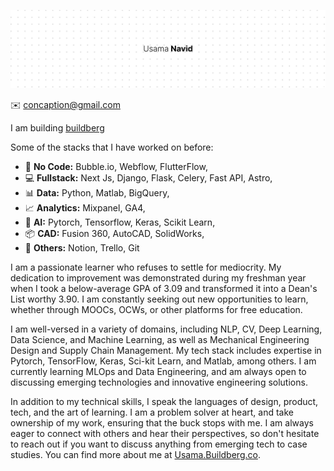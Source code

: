 ![banner](/Assets/banner.png)



✉️ concaption@gmail.com


I am building [buildberg](https://buildberg.co/)

Some of the stacks that I have worked on before:
* 🙌 **No Code:** Bubble.io, Webflow, FlutterFlow,
* ‍💻 **Fullstack:** Next Js, Django, Flask, Celery, Fast API, Astro,
* 📊 **Data:** Python, Matlab, BigQuery,
* 📈 **Analytics:** Mixpanel, GA4,
* 🤖 **AI:** Pytorch, Tensorflow, Keras, Scikit Learn,
* 📦 **CAD:** Fusion 360, AutoCAD, SolidWorks,
* 🐛 **Others:** Notion, Trello, Git

I am a passionate learner who refuses to settle for mediocrity. My dedication to improvement was demonstrated during my freshman year when I took a below-average GPA of 3.09 and transformed it into a Dean's List worthy 3.90. I am constantly seeking out new opportunities to learn, whether through MOOCs, OCWs, or other platforms for free education.

I am well-versed in a variety of domains, including NLP, CV, Deep Learning, Data Science, and Machine Learning, as well as Mechanical Engineering Design and Supply Chain Management. My tech stack includes expertise in Pytorch, TensorFlow, Keras, Sci-kit Learn, and Matlab, among others. I am currently learning MLOps and Data Engineering, and am always open to discussing emerging technologies and innovative engineering solutions.

In addition to my technical skills, I speak the languages of design, product, tech, and the art of learning. I am a problem solver at heart, and take ownership of my work, ensuring that the buck stops with me. I am always eager to connect with others and hear their perspectives, so don't hesitate to reach out if you want to discuss anything from emerging tech to case studies. You can find more about me at [Usama.Buildberg.co](https://Usama.Buildberg.co/).
